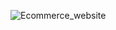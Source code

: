 ![Ecommerce_website](https://github.com/sarathnakka/Ecommerce_react/assets/101663778/6139cec8-834e-4bdd-8abb-73260a81bb1e)
